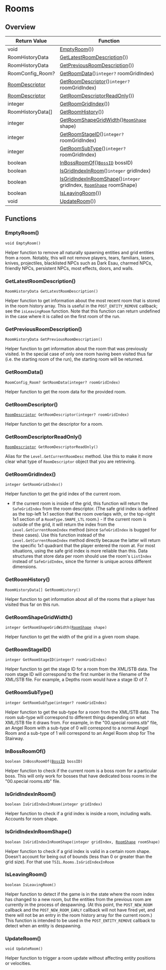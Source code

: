# Rooms

## Overview

| Return Value | Function |
| - | - |
| void | [EmptyRoom](rooms.md#emptyroom)()) |
| RoomHistoryData | [GetLatestRoomDescription](rooms.md#getlatestroomdescription)()) |
| RoomHistoryData | [GetPreviousRoomDescription](rooms.md#getpreviousroomdescription)()) |
| RoomConfig_Room? | [GetRoomData](rooms.md#getroomdata)()`integer?` roomGridIndex) |
| [RoomDescriptor](https://wofsauge.github.io/IsaacDocs/rep/RoomDescriptor.html) | [GetRoomDescriptor](rooms.md#getroomdescriptor)()`integer?` roomGridIndex) |
| [RoomDescriptor](https://wofsauge.github.io/IsaacDocs/rep/RoomDescriptor.html) | [GetRoomDescriptorReadOnly](rooms.md#getroomdescriptorreadonly)()) |
| integer | [GetRoomGridIndex](rooms.md#getroomgridindex)()) |
| RoomHistoryData\[] | [GetRoomHistory](rooms.md#getroomhistory)()) |
| integer | [GetRoomShapeGridWidth](rooms.md#getroomshapegridwidth)()[`RoomShape`](https://wofsauge.github.io/IsaacDocs/rep/enums/RoomShape.html) shape) |
| integer | [GetRoomStageID](rooms.md#getroomstageid)()`integer?` roomGridIndex) |
| integer | [GetRoomSubType](rooms.md#getroomsubtype)()`integer?` roomGridIndex) |
| boolean | [InBossRoomOf](rooms.md#inbossroomof)()[`BossID`](../custom-enums/bossid.md) bossID) |
| boolean | [IsGridIndexInRoom](rooms.md#isgridindexinroom)()`integer` gridIndex) |
| boolean | [IsGridIndexInRoomShape](rooms.md#isgridindexinroomshape)()`integer` gridIndex, [`RoomShape`](https://wofsauge.github.io/IsaacDocs/rep/enums/RoomShape.html) roomShape) |
| boolean | [IsLeavingRoom](rooms.md#isleavingroom)()) |
| void | [UpdateRoom](rooms.md#updateroom)()) |

## Functions

### EmptyRoom()

`void EmptyRoom()`

Helper function to remove all naturally spawning entities and grid entities from a room. Notably, this will not remove players, tears, familiars, lasers, knives, projectiles, blacklisted NPCs such as Dark Esau, charmed NPCs, friendly NPCs, persistent NPCs, most effects, doors, and walls. 

### GetLatestRoomDescription()

`RoomHistoryData GetLatestRoomDescription()`

Helper function to get information about the most recent room that is stored in the room history array. 
This is useful in the `POST_ENTITY_REMOVE` callback; see the `isLeavingRoom` function. 
Note that this function can return undefined in the case where it is called on the first room of the run. 

### GetPreviousRoomDescription()

`RoomHistoryData GetPreviousRoomDescription()`

Helper function to get information about the room that was previously visited. 
In the special case of only one room having been visited thus far (i.e. the starting room of the run), the starting room will be returned. 

### GetRoomData()

`RoomConfig_Room? GetRoomData(integer? roomGridIndex)`

Helper function to get the room data for the provided room. 

### GetRoomDescriptor()

[`RoomDescriptor`](https://wofsauge.github.io/IsaacDocs/rep/RoomDescriptor.html)` GetRoomDescriptor(integer? roomGridIndex)`

Helper function to get the descriptor for a room. 

### GetRoomDescriptorReadOnly()

[`RoomDescriptor`](https://wofsauge.github.io/IsaacDocs/rep/RoomDescriptor.html)` GetRoomDescriptorReadOnly()`

Alias for the `Level.GetCurrentRoomDesc` method. Use this to make it more clear what type of `RoomDescriptor` object that you are retrieving. 

### GetRoomGridIndex()

`integer GetRoomGridIndex()`

Helper function to get the grid index of the current room. 
- If the current room is inside of the grid, this function will return the `SafeGridIndex` from the room descriptor. (The safe grid index is defined as the top-left 1x1 section that the room overlaps with, or the top-right 1x1 section of a `RoomType.SHAPE_LTL` room.) - If the current room is outside of the grid, it will return the index from the `Level.GetCurrentRoomIndex` method (since `SafeGridIndex` is bugged for these cases). 
Use this function instead of the `Level.GetCurrentRoomIndex` method directly because the latter will return the specific 1x1 quadrant that the player entered the room at. For most situations, using the safe grid index is more reliable than this. 
Data structures that store data per room should use the room's `ListIndex` instead of `SafeGridIndex`, since the former is unique across different dimensions. 

### GetRoomHistory()

`RoomHistoryData[] GetRoomHistory()`

Helper function to get information about all of the rooms that a player has visited thus far on this run. 

### GetRoomShapeGridWidth()

`integer GetRoomShapeGridWidth(`[`RoomShape`](https://wofsauge.github.io/IsaacDocs/rep/enums/RoomShape.html)` shape)`

Helper function to get the width of the grid in a given room shape. 

### GetRoomStageID()

`integer GetRoomStageID(integer? roomGridIndex)`

Helper function to get the stage ID for a room from the XML/STB data. The room stage ID will correspond to the first number in the filename of the XML/STB file. For example, a Depths room would have a stage ID of 7. 

### GetRoomSubType()

`integer GetRoomSubType(integer? roomGridIndex)`

Helper function to get the sub-type for a room from the XML/STB data. The room sub-type will correspond to different things depending on what XML/STB file it draws from. For example, in the "00.special rooms.stb" file, an Angel Room with a sub-type of 0 will correspond to a normal Angel Room and a sub-type of 1 will correspond to an Angel Room shop for The Stairway. 

### InBossRoomOf()

`boolean InBossRoomOf(`[`BossID`](../custom-enums/bossid.md)` bossID)`

Helper function to check if the current room is a boss room for a particular boss. This will only work for bosses that have dedicated boss rooms in the "00.special rooms.stb" file. 

### IsGridIndexInRoom()

`boolean IsGridIndexInRoom(integer gridIndex)`

Helper function to check if a grid index is inside a room, including walls. Accounts for room shape. 

### IsGridIndexInRoomShape()

`boolean IsGridIndexInRoomShape(integer gridIndex, `[`RoomShape`](https://wofsauge.github.io/IsaacDocs/rep/enums/RoomShape.html)` roomShape)`

Helper function to check if a grid index is valid in a certain room shape. 
Doesn't account for being out of bounds (less than 0 or greater than the grid size). For that use `TSIL.Rooms.IsGridIndexInRoom` 

### IsLeavingRoom()

`boolean IsLeavingRoom()`

Helper function to detect if the game is in the state where the room index has changed to a new room, but the entities from the previous room are currently in the process of despawning. (At this point, the `POST_NEW_ROOM` callback and the `POST_NEW_ROOM_EARLY` callback will not have fired yet, and there will not be an entry in the room history array for the current room.) 
This function is intended to be used in the `POST_ENTITY_REMOVE` callback to detect when an entity is despawning. 

### UpdateRoom()

`void UpdateRoom()`

Helper function to trigger a room update without affecting entity positions or velocities. 

